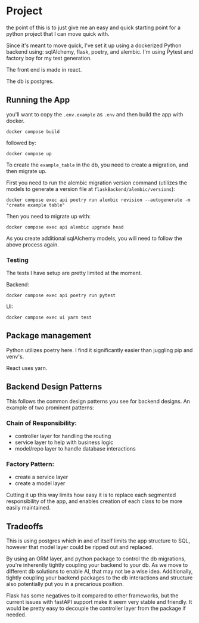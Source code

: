 # Project

the point of this is to just give me an easy and quick starting point for a python project that I can move quick with.

Since it's meant to move quick, I've set it up using a dockerized Python backend using: sqlAlchemy, flask, poetry, and alembic. I'm using Pytest and factory boy for my test generation.

The front end is made in react.

The db is postgres.

## Running the App

you'll want to copy the `.env.example` as `.env` and then build the app with docker.

```
docker compose build
```

followed by:

```
docker compose up
```

To create the `example_table` in the db, you need to create a migration, and then migrate up.

First you need to run the alembic migration version command (utilizes the models to generate a version file at `flaskBackend/alembic/versions`):

```
docker compose exec api poetry run alembic revision --autogenerate -m "create example table"
```

Then you need to migrate up with:

```
docker compose exec api alembic upgrade head
```

As you create additional sqlAlchemy models, you will need to follow the above process again.

### Testing

The tests I have setup are pretty limited at the moment.

Backend:

```
docker compose exec api poetry run pytest
```

UI:

```
docker compose exec ui yarn test
```

## Package management

Python utilizes poetry here. I find it significantly easier than juggling pip and venv's.

React uses yarn.

## Backend Design Patterns

This follows the common design patterns you see for backend designs. An example of two prominent patterns:

### Chain of Responsibility:

- controller layer for handling the routing
- service layer to help with business logic
- model/repo layer to handle database interactions

### Factory Pattern:

- create a service layer
- create a model layer

Cutting it up this way limits how easy it is to replace each segmented responsibility of the app, and enables creation of each class to be more easily maintained.

## Tradeoffs

This is using postgres which in and of itself limits the app structure to SQL, however that model layer could be ripped out and replaced.

By using an ORM layer, and python package to control the db migrations, you're inherently tightly coupling your backend to your db. As we move to different db solutions to enable AI, that may not be a wise idea. Additionally, tightly coupling your backend packages to the db interactions and structure also potentially put you in a precarious position.

Flask has some negatives to it compared to other frameworks, but the current issues with fastAPI support make it seem very stable and friendly. It would be pretty easy to decouple the controller layer from the package if needed.
